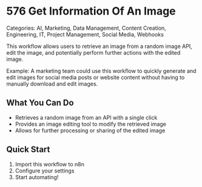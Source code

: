 # 576 Get Information Of An Image

Categories: AI, Marketing, Data Management, Content Creation, Engineering, IT, Project Management, Social Media, Webhooks

This workflow allows users to retrieve an image from a random image API, edit the image, and potentially perform further actions with the edited image.

Example: A marketing team could use this workflow to quickly generate and edit images for social media posts or website content without having to manually download and edit images.

## What You Can Do
- Retrieves a random image from an API with a single click
- Provides an image editing tool to modify the retrieved image
- Allows for further processing or sharing of the edited image

## Quick Start
1. Import this workflow to n8n
2. Configure your settings
3. Start automating!


